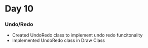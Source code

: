 
# Day 10 

### Undo/Redo

- Created UndoRedo class to implement undo redo funcitonality
- Implemented UndoRedo class in Draw Class

